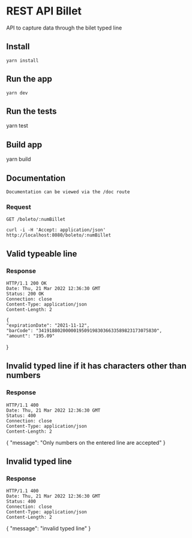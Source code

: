 # REST API Billet

API to capture data through the bilet typed line

## Install

    yarn install

## Run the app

    yarn dev

## Run the tests

   yarn test
## Build app

   yarn build

## Documentation

    Documentation can be viewed via the /doc route
### Request

`GET /boleto/:numBillet`

    curl -i -H 'Accept: application/json' http://localhost:8080/boleto/:numBillet

## Valid typeable line
### Response

    HTTP/1.1 200 OK
    Date: Thu, 21 Mar 2022 12:36:30 GMT
    Status: 200 OK
    Connection: close
    Content-Type: application/json
    Content-Length: 2

    {
    "expirationDate": "2021-11-12",
    "barCode": "34191880200000195091983036633589823173075830",
    "amount": "195.09"
}

## Invalid typed line if it has characters other than numbers
### Response

    HTTP/1.1 400
    Date: Thu, 21 Mar 2022 12:36:30 GMT
    Status: 400
    Connection: close
    Content-Type: application/json
    Content-Length: 2

   {
    "message": "Only numbers on the entered line are accepted"
}
## Invalid typed line
### Response

    HTTP/1.1 400
    Date: Thu, 21 Mar 2022 12:36:30 GMT
    Status: 400
    Connection: close
    Content-Type: application/json
    Content-Length: 2

   {
    "message": "invalid typed line"
}